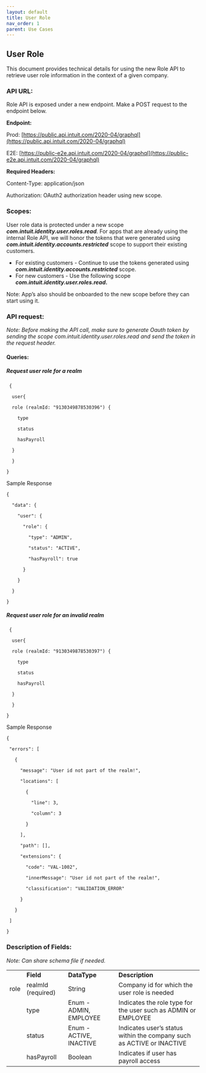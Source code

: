 ```yaml
---
layout: default
title: User Role
nav_order: 1
parent: Use Cases
---
```


<!-- Copy and paste the converted output. -->

<!-----
NEW: Check the "Suppress top comment" option to remove this info from the output.

Conversion time: 0.68 seconds.


Using this Markdown file:

1. Paste this output into your source file.
2. See the notes and action items below regarding this conversion run.
3. Check the rendered output (headings, lists, code blocks, tables) for proper
   formatting and use a linkchecker before you publish this page.

Conversion notes:

* Docs to Markdown version 1.0β29
* Tue Dec 01 2020 13:22:42 GMT-0800 (PST)
* Source doc: Role API (copy)
* Tables are currently converted to HTML tables.
----->

## User Role

This document provides technical details for using the new Role API to retrieve user role information in the context of a given company.


### API URL:

Role API is exposed under a new endpoint. Make a POST request to the endpoint below.

**Endpoint:**

Prod: [https://public.api.intuit.com/2020-04/graphql](https://public.api.intuit.com/2020-04/graphql)   

E2E: [https://public-e2e.api.intuit.com/2020-04/graphql](https://public-e2e.api.intuit.com/2020-04/graphql)   

**Required Headers:**

Content-Type: application/json

Authorization: OAuth2 authorization header using new scope.


### Scopes:

User role data is protected under a new scope **_com.intuit.identity.user.roles.read_**. For apps that are already using the internal Role API, we will honor the tokens that were generated using **_com.intuit.identity.accounts.restricted_** scope to support their existing customers.



*   For existing customers - Continue to use the tokens generated using **_com.intuit.identity.accounts.restricted_** scope.
*   For new customers - Use the following scope **_com.intuit.identity.user.roles.read_.**

Note: App’s also should be onboarded to the new scope before they can start using it. 


### API request:

_Note: Before making the API call, make sure to generate Oauth token by sending the scope com.intuit.identity.user.roles.read and send the token in the request header._


#### Queries:


##### Request user role for a realm
```
 {

  user{

  role (realmId: "9130349878530396") {

    type

    status

    hasPayroll

  }

  }

}
```

Sample Response

```
{

  "data": {

    "user": {

      "role": {

        "type": "ADMIN",

        "status": "ACTIVE",

        "hasPayroll": true

      }

    }

  }

}
```


##### Request user role for an invalid realm

```
 {

  user{

  role (realmId: "9130349878530397") {

    type

    status

    hasPayroll

  }

  }

}
```

Sample Response

```
{

 "errors": [

   {

     "message": "User id not part of the realm!",

     "locations": [

       {

         "line": 3,

         "column": 3

       }

     ],

     "path": [],

     "extensions": {

       "code": "VAL-1002",

       "innerMessage": "User id not part of the realm!",

       "classification": "VALIDATION_ERROR"

     }

   }

 ]

}
```


### Description of Fields:

*Note: Can share schema file if needed.*


<table>
  <tr>
   <td>
   </td>
   <td><strong>Field</strong>
   </td>
   <td><strong>DataType</strong>
   </td>
   <td><strong>Description</strong>
   </td>
  </tr>
  <tr>
   <td>role
   </td>
   <td>realmId
(required)
   </td>
   <td>String
   </td>
   <td>Company id for which the user role is needed
   </td>
  </tr>
  <tr>
   <td>
   </td>
   <td>type
   </td>
   <td>Enum - ADMIN, EMPLOYEE
   </td>
   <td>Indicates the role type for the user such as ADMIN or EMPLOYEE
   </td>
  </tr>
  <tr>
   <td>
   </td>
   <td>status
   </td>
   <td>Enum - ACTIVE, INACTIVE
   </td>
   <td>Indicates user’s status within the company such as ACTIVE or INACTIVE
   </td>
  </tr>
  <tr>
   <td>
   </td>
   <td>hasPayroll
   </td>
   <td>Boolean
   </td>
   <td>Indicates if user has payroll access
   </td>
  </tr>
</table>

